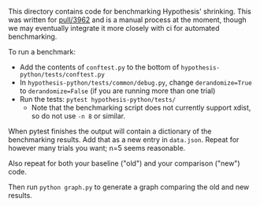 This directory contains code for benchmarking Hypothesis' shrinking. This was written for [pull/3962](https://github.com/HypothesisWorks/hypothesis/pull/3962) and is a manual process at the moment, though we may eventually integrate it more closely with ci for automated benchmarking.

To run a benchmark:

* Add the contents of `conftest.py` to the bottom of `hypothesis-python/tests/conftest.py`
* In `hypothesis-python/tests/common/debug.py`, change `derandomize=True` to `derandomize=False` (if you are running more than one trial)
* Run the tests: `pytest hypothesis-python/tests/`
  * Note that the benchmarking script does not currently support xdist, so do not use `-n 8` or similar.

When pytest finishes the output will contain a dictionary of the benchmarking results. Add that as a new entry in `data.json`. Repeat for however many trials you want; n=5 seems reasonable.

Also repeat for both your baseline ("old") and your comparison ("new") code.

Then run `python graph.py` to generate a graph comparing the old and new results.
